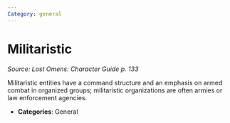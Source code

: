 ```yaml
---
Category: general
---
```

# Militaristic  
*Source: Lost Omens: Character Guide p. 133*  

Militaristic entities have a command structure and an emphasis on armed combat in organized groups; militaristic organizations are often armies or law enforcement agencies.

- **Categories**: General